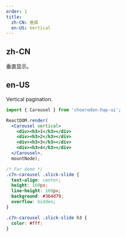 ```yaml
---
order: 1
title:
  zh-CN: 垂直
  en-US: Vertical
---
```


## zh-CN

垂直显示。

## en-US

Vertical pagination.

````jsx
import { Carousel } from 'choerodon-hap-ui';

ReactDOM.render(
  <Carousel vertical>
    <div><h3>1</h3></div>
    <div><h3>2</h3></div>
    <div><h3>3</h3></div>
    <div><h3>4</h3></div>
  </Carousel>,
  mountNode);
````

````css
/* For demo */
.c7n-carousel .slick-slide {
  text-align: center;
  height: 160px;
  line-height: 160px;
  background: #364d79;
  overflow: hidden;
}

.c7n-carousel .slick-slide h3 {
  color: #fff;
}
````
